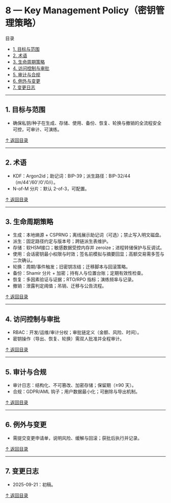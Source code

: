 # 8 — Key Management Policy（密钥管理策略）

<a id="toc"></a>
目录
- [1. 目标与范围](#goals)
- [2. 术语](#terms)
- [3. 生命周期策略](#lifecycle)
- [4. 访问控制与审批](#access)
- [5. 审计与合规](#audit)
- [6. 例外与变更](#exceptions)
- [7. 变更日志](#changelog)

---

<a id="goals"></a>
## 1. 目标与范围
- 确保私钥/种子在生成、存储、使用、备份、恢复、轮换与撤销的全流程安全可控，可审计、可演练。

[↑ 返回目录](#toc)

---

<a id="terms"></a>
## 2. 术语
- KDF：Argon2id；助记词：BIP-39；派生路径：BIP-32/44（m/44'/60'/0'/0/i）。
- N-of-M 分片：默认 2-of-3，可配置。

[↑ 返回目录](#toc)

---

<a id="lifecycle"></a>
## 3. 生命周期策略
- 生成：本地熵源 + CSPRNG；离线展示助记词（可选）；禁止写入明文磁盘。
- 派生：固定路径约定与版本号；跨链派生表维护。
- 存储：软HSM接口；敏感数据受控内存并 zeroize；进程转储保护与反调试。
- 使用：会话密钥最小权限与时效；签名前模拟与摘要回显；高额交易需多签与二次确认。
- 轮换：周期/事件触发；旧密钥冻结；迁移脚本与回滚策略。
- 备份：Shamir 分片 + 加密；持有人与位置台账；定期有效性检查。
- 恢复：多因素验证与证据；RTO/RPO 指标；演练频率与记录。
- 撤销：泄露判定阈值；吊销、迁移与公告流程。

[↑ 返回目录](#toc)

---

<a id="access"></a>
## 4. 访问控制与审批
- RBAC：开发/运维/审计分权；审批链定义（金额、风险、时间）。
- 密钥操作（导出、恢复、轮换）需双人批准并全程审计。

[↑ 返回目录](#toc)

---

<a id="audit"></a>
## 5. 审计与合规
- 审计日志：结构化、不可篡改、加密存储；保留期（≥90 天）。
- 合规：GDPR/AML 钩子；用户数据最小化；可删除与导出机制。

[↑ 返回目录](#toc)

---

<a id="exceptions"></a>
## 6. 例外与变更
- 需提交变更申请单，说明风险、缓解与回滚；获批后执行并记录。

[↑ 返回目录](#toc)

---

<a id="changelog"></a>
## 7. 变更日志
- 2025-09-21：初稿。

[↑ 返回目录](#toc)